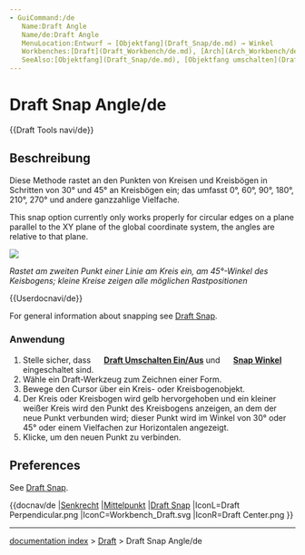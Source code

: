 ```yaml
---
- GuiCommand:/de
   Name:Draft Angle
   Name/de:Draft Angle
   MenuLocation:Entwurf → [Objektfang](Draft_Snap/de.md) → Winkel
   Workbenches:[Draft](Draft_Workbench/de.md), [Arch](Arch_Workbench/de.md)
   SeeAlso:[Objektfang](Draft_Snap/de.md), [Objektfang umschalten](Draft_ToggleSnap/de.md)
---
```


# Draft Snap Angle/de


</div>


{{Draft Tools navi/de}}


<div class="mw-translate-fuzzy">

## Beschreibung

Diese Methode rastet an den Punkten von Kreisen und Kreisbögen in Schritten von 30° und 45° an Kreisbögen ein; das umfasst 0°, 60°, 90°, 180°, 210°, 270° und andere ganzzahlige Vielfache.


</div>

This snap option currently only works properly for circular edges on a plane parallel to the XY plane of the global coordinate system, the angles are relative to that plane.

![](images/Draft_Snap_Angle_example.png )


<div class="mw-translate-fuzzy">


*Rastet am zweiten Punkt einer Linie am Kreis ein, am 45°-Winkel des Keisbogens; kleine Kreise zeigen alle möglichen Rastpositionen*


</div>


{{Userdocnavi/de}}

For general information about snapping see [Draft Snap](Draft_Snap.md).


<div class="mw-translate-fuzzy">

### Anwendung

1.  Stelle sicher, dass **<img src="images/Snap_Lock.svg" width=16px> [Draft Umschalten Ein/Aus](Draft_ToggleSnap/de.md)** und **<img src="images/Snap_Angle.svg" width=16px> [Snap Winkel](Draft_Angle/de.md)** eingeschaltet sind.
2.  Wähle ein Draft-Werkzeug zum Zeichnen einer Form.
3.  Bewege den Cursor über ein Kreis- oder Kreisbogenobjekt.
4.  Der Kreis oder Kreisbogen wird gelb hervorgehoben und ein kleiner weißer Kreis wird den Punkt des Kreisbogens anzeigen, an dem der neue Punkt verbunden wird; dieser Punkt wird im Winkel von 30° oder 45° oder einem Vielfachen zur Horizontalen angezeigt.
5.  Klicke, um den neuen Punkt zu verbinden.


</div>

## Preferences

See [Draft Snap](Draft_Snap#Preferences.md).


<div class="mw-translate-fuzzy">


{{docnav/de
|[Senkrecht](Draft_Perpendicular/de.md)
|[Mittelpunkt](Draft_Center/de.md)
|[Draft Snap](Draft_Snap/de.md)
|IconL=Draft Perpendicular.png
|IconC=Workbench_Draft.svg
|IconR=Draft Center.png
}}


</div>

---
[documentation index](../README.md) > [Draft](Draft_Workbench.md) > Draft Snap Angle/de
